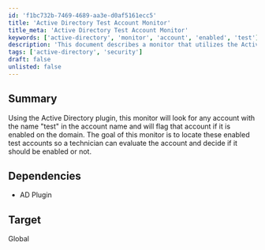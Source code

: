 ```yaml
---
id: 'f1bc732b-7469-4689-aa3e-d0af5161ecc5'
title: 'Active Directory Test Account Monitor'
title_meta: 'Active Directory Test Account Monitor'
keywords: ['active-directory', 'monitor', 'account', 'enabled', 'test']
description: 'This document describes a monitor that utilizes the Active Directory plugin to identify any enabled accounts with the name "test" on the domain. The purpose is to help technicians evaluate these accounts for potential security risks.'
tags: ['active-directory', 'security']
draft: false
unlisted: false
---
```


## Summary

Using the Active Directory plugin, this monitor will look for any account with the name "test" in the account name and will flag that account if it is enabled on the domain. The goal of this monitor is to locate these enabled test accounts so a technician can evaluate the account and decide if it should be enabled or not.

## Dependencies

- AD Plugin

## Target

Global

